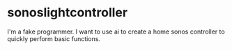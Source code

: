 # sonoslightcontroller

I'm a fake programmer. I want to use ai to create a home sonos controller to quickly perform basic functions.
